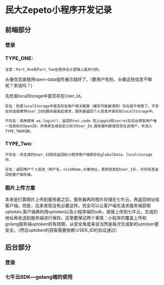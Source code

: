 # 民大Zepeto小程序开发记录

## 前端部分

### 登录

### TYPE_ONE:

`注意：Part_One和Part_Two在程序设计逻辑上是并行的。`

头像信息直接用open-data组件展示就好了。(要用户性别，头像这些信息干嘛呢？卖钱吗？)

先检查localStorage中是否存在User_Id。

```
存在：检查localStorage中是否存在用户相关数据（缓存可能被清除）存在就不用管了。不存在的话就携带User_Id向服务器发起请求，服务器返回个人信息并保存到localStorage中。
```

```
不存在：调用使用 wx.login()，返回的res.code 加上appid和secret在后台获取用户唯一信息标识OpenID，并用来生成自定义标识User_Id,服务器判断是否存在该用户。并进入TYPE_TWO判断。
```

### TYPE_Two:

```
不存在：将生成的User_Id保存返回到小程序客户端保存在globalData，localstorage中。
```

```
存在：返回用户个人信息（用户名，nickName,头像地址，其他信息如User_Id），并将信息返回到客户端存储。
```

### 图片上传方案

本来是打算图片上传到服务器之后，服务器再将图片存储在七牛云，再返回地址给客户端。但是，后来发现没有必要这样。完全可以让客户端先请求服务端获取uptoken,客户端再利用uptoken以及小程序端的sdk，直接上传到七牛云，生成的地址再发送到服务端进行保存。这里要保证两个事情：小程序的覆盖上传和golang服务端uptoken的有效期，从安全角度来说当然是每次生成新的uptoken更安全。（然后uptoken的获取需要依赖ＵSER_ID的验证通过）



## 后台部分

### 登录

### 七牛云SDK—golang端的使用

